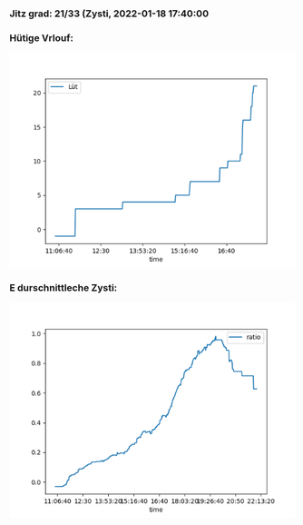 ### Jitz grad: 21/33 (Zysti, 2022-01-18 17:40:00

### Hütige Vrlouf:
![Graph](Today.png)

### E durschnittleche Zysti:
![Graph](Zysti.png)